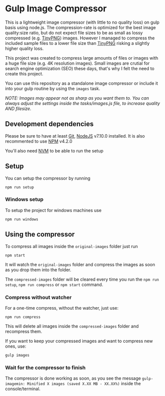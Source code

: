 # Gulp Image Compressor
This is a lightweight image compressor (with little to no quality loss) on gulp basis using node.js. The compression-rate is optimized for the best image quality:size ratio, but do not expect file sizes to be as small as lossy compressed (e.g. [TinyPNG](http://tinypng.com)) images. However I managed to compress the included sample files to a lower file size than [TinyPNG](http://tinypng.com) risking a slightly higher quality loss.

This project was created to compress large amounts of files or images with a huge file size (e.g. 4K resolution images). Small images are crutial for search engine optimization (SEO) these days, that's why I felt the need to create this project.

You can use this repository as a standalone image compressor or include it into your gulp routine by using the `images` task.


*NOTE: Images may appear not as sharp as you want them to. You can always adjust the settings inside the tasks/images.js file, to increase quality AND filesize.*


## Development dependencies

Please be sure to have at least [Git](http://git-scm.com/), [NodeJS](http://nodejs.org/) v7.10.0 installed. It is also recommented to use [NPM](https://www.npmjs.org/) v4.2.0

You'll also need [NVM](https://github.com/creationix/nvm) to be able to run the setup

## Setup

You can setup the compressor by running 
``````````
npm run setup
``````````

### Windows setup

To setup the project for windows machines use 
``````````
npm run windows
``````````


## Using the compressor

To compress all images inside the `original-images` folder just run 
``````````
npm start
``````````
 
 It will watch the `original-images` folder and compress the images as soon as you drop them into the folder.

The `compressed-images` folder will be cleared every time you run the `npm run setup`, `npm run compress` or `npm start` command.

### Compress without watcher
For a one-time compress, without the watcher, just use:

``````````
npm run compress
``````````
This will delete all images inside the `compressed-images` folder and recompress them.

If you want to keep your compressed images and want to compress new ones, use: 

``````````
gulp images
``````````


### Wait for the compressor to finish

The compressor is done working as soon, as you see the message `gulp-imagemin: Minified X images (saved X.XX MB - XX.XX%)` inside the console/terminal.